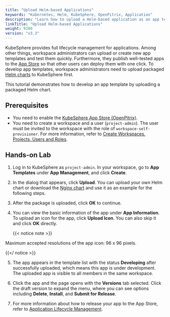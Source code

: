 ```yaml
---
title: "Upload Helm-based Applications"
keywords: "Kubernetes, Helm, KubeSphere, OpenPitrix, Application"
description: "Learn how to upload a Helm-based application as an app template to your workspace."
linkTitle: "Upload Helm-based Applications"
weight: 9200
version: "v3.3"
---
```


KubeSphere provides full lifecycle management for applications. Among other things, workspace administrators can upload or create new app templates and test them quickly. Furthermore, they publish well-tested apps to the [App Store](../../application-store/) so that other users can deploy them with one click. To develop app templates, workspace administrators need to upload packaged [Helm charts](https://helm.sh/) to KubeSphere first.

This tutorial demonstrates how to develop an app template by uploading a packaged Helm chart.

## Prerequisites

- You need to enable the [KubeSphere App Store (OpenPitrix)](../../pluggable-components/app-store/).
- You need to create a workspace and a user (`project-admin`). The user must be invited to the workspace with the role of `workspace-self-provisioner`. For more information, refer to [Create Workspaces, Projects, Users and Roles](../../quick-start/create-workspace-and-project/).

## Hands-on Lab

1. Log in to KubeSphere as `project-admin`. In your workspace, go to **App Templates** under **App Management**, and click **Create**. 

2. In the dialog that appears, click **Upload**. You can upload your own Helm chart or download the [Nginx chart](/files/application-templates/nginx-0.1.0.tgz) and use it as an example for the following steps.

3. After the package is uploaded, click **OK** to continue.

4. You can view the basic information of the app under **App Information**. To upload an icon for the app, click **Upload Icon**. You can also skip it and click **OK** directly.
    
    {{< notice note >}}

Maximum accepted resolutions of the app icon: 96 x 96 pixels.

{{</ notice >}}

5. The app appears in the template list with the status **Developing** after successfully uploaded, which means this app is under development. The uploaded app is visible to all members in the same workspace.

6. Click the app and the page opens with the **Versions** tab selected. Click the draft version to expand the menu, where you can see options including **Delete**, **Install**, and **Submit for Release**.

7. For more information about how to release your app to the App Store, refer to [Application Lifecycle Management](../../application-store/app-lifecycle-management/#step-2-upload-and-submit-application).

